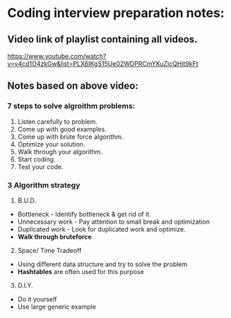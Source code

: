 # Coding interview preparation notes:

## Video link of playlist containing all videos.
https://www.youtube.com/watch?v=v4cd1O4zkGw&list=PLX6IKgS15Ue02WDPRCmYKuZicQHit9kFt

## Notes based on above video:

### 7 steps to solve algroithm problems:

1. Listen carefully to problem.
2. Come up with good examples.
3. Come up with brute force algorithm.
4. Optimize your solution.
5. Walk through your algorithm.
6. Start coding.
7. Test your code.

### 3 Algorithm strategy

1. B.U.D.
 - Bottleneck - Identify bottleneck & get rid of it.
 - Unnecessary work - Pay attention to small break and optimization
 - Duplicated work - Look for duplicated work and optimize.
 - **Walk through bruteforce**

2. Space/ Time Tradeoff
 - Using different data structure and try to solve the problem
 - **Hashtables** are often used for this purpose

3. D.I.Y.
 - Do it yourself
 - Use large generic example

